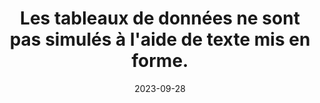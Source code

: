---
N: '240'
Rubrique: Structure et code
title: Les tableaux de données ne sont pas simulés à l'aide de texte mis en forme.
detail: Les tableaux de données ne sont pas simulés à l'aide de texte mis  en forme.
categories: [" Structure et code"]
agrege: O4240-E079
opquast: '4240'
indiceebook: '79'
description: "Règle n° 079"
weight:  079
actif: '1'
layout: rules
date: 2023-09-28
tags: ["", ""]
objectif: ["", ""]
Meo: ""
Controle: ""
Auteur: ""
---